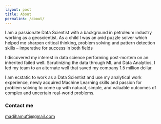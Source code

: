 ```yaml
---
layout: post
title: About
permalink: /about/
---
```


I am a passionate Data Scientist with a background in petroleum industry working as a geoscientist. As a child I was an avid puzzle solver which helped me sharpen critical thinking, problem solving and pattern detection skills – imperative for success in both fields

I discovered my interest in data science performing post-mortem on an inherited failed well. Scrutinizing the data through ML and Data Analytics, I led my team to an alternate well that saved my company 1.5 million dollar. 

I am ecstatic to work as a Data Scientist and use my analytical work experience, newly acquired Machine Learning skills and passion for problem solving to come up with natural, simple, and valuable outcomes of complex and uncertain real-world problems.


### Contact me

[madihamufti@gmail.com](mailto:madihamufti@gmail.com)

